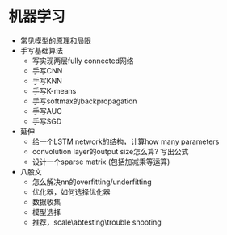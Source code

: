 # 机器学习

- 常见模型的原理和局限
- 手写基础算法
  - 写实现两层fully connected网络
  - 手写CNN
  - 手写KNN
  - 手写K-means
  - 手写softmax的backpropagation
  - 手写AUC
  - 手写SGD
- 延伸
  - 给一个LSTM network的结构，计算how many parameters
  - convolution layer的output size怎么算? 写出公式
  - 设计一个sparse matrix (包括加减乘等运算)
- 八股文
  - 怎么解决nn的overfitting/underfitting
  - 优化器，如何选择优化器
  - 数据收集
  - 模型选择
  - 推荐，scale\abtesting\trouble shooting
